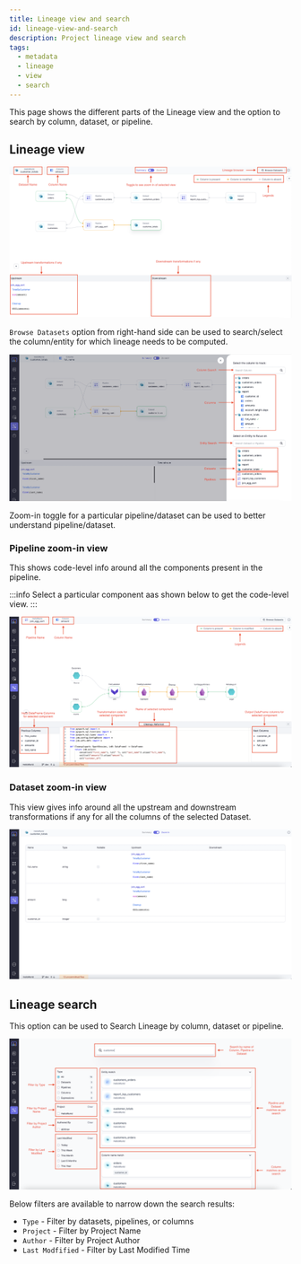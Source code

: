 ```yaml
---
title: Lineage view and search
id: lineage-view-and-search
description: Project lineage view and search
tags:
  - metadata
  - lineage
  - view
  - search
---
```


This page shows the different parts of the Lineage view and the option to search by column, dataset, or pipeline.

## Lineage view

![Lineage View](img/lineage-column-level-view.png)

`Browse Datasets` option from right-hand side can be used to search/select the column/entity for which lineage needs to be computed.

![Browse Datasets](img/lineage-browse-dataset.png)

Zoom-in toggle for a particular pipeline/dataset can be used to better understand pipeline/dataset.

### Pipeline zoom-in view

This shows code-level info around all the components present in the pipeline.

:::info
Select a particular component aas shown below to get the code-level view.
:::

![pipeline zoom-in](img/lineage-pipeline-zoom-in.png)

### Dataset zoom-in view

This view gives info around all the upstream and downstream transformations if any for all the columns of the selected Dataset.

![Dataset zoom-in](img/lineage-dataset-zoom-in.png)

## Lineage search

This option can be used to Search Lineage by column, dataset or pipeline.

![Lineage Search](img/lineage-search-high-level-view.png)

Below filters are available to narrow down the search results:

- `Type` - Filter by datasets, pipelines, or columns
- `Project` - Filter by Project Name
- `Author` - Filter by Project Author
- `Last Modfified` - Filter by Last Modified Time
